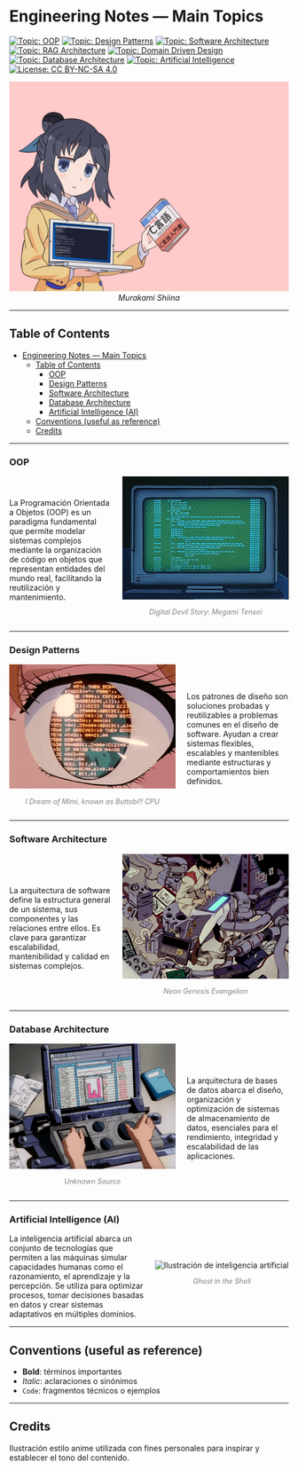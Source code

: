 # Engineering Notes — Main Topics

<!-- Badges -->
[![Topic: OOP](https://img.shields.io/badge/Topic-OOP-blue?style=flat-square)](#oop)
[![Topic: Design Patterns](https://img.shields.io/badge/Topic-Design%20Patterns-purple?style=flat-square)](#design-patterns)
[![Topic: Software Architecture](https://img.shields.io/badge/Topic-Software%20Architecture-green?style=flat-square)](#software-architecture)
[![Topic: RAG Architecture](https://img.shields.io/badge/Topic-RAG%20Architecture-red?style=flat-square)](#software-architecture)
[![Topic: Domain Driven Design](https://img.shields.io/badge/Topic-Domain%20Driven%20Design-brown?style=flat-square)](#domain-driven-design-ddd)
[![Topic: Database Architecture](https://img.shields.io/badge/Topic-Database%20Architecture-orange?style=flat-square)](#database-architecture)
[![Topic: Artificial Intelligence](https://img.shields.io/badge/Topic-Artificial%20Intelligence-black?style=flat-square)](#artificial-intelligence-ai)
[![License: CC BY-NC-SA 4.0](https://img.shields.io/badge/License-CC%20BY--NC--SA%204.0-lightgrey?style=flat-square)](https://creativecommons.org/licenses/by-nc-sa/4.0/)
<p align="center">
  <img src="./assets/home.png" alt="Doble página del glosario con personaje estilo anime en el centro" width="720" />
  <br/>
  <em>Murakami Shiina</em>
</p>

---

## Table of Contents

- [Engineering Notes — Main Topics](#engineering-notes--main-topics)
  - [Table of Contents](#table-of-contents)
    - [OOP](#oop)
    - [Design Patterns](#design-patterns)
    - [Software Architecture](#software-architecture)
    - [Database Architecture](#database-architecture)
    - [Artificial Intelligence (AI)](#artificial-intelligence-ai)
  - [Conventions (useful as reference)](#conventions-useful-as-reference)
  - [Credits](#credits)

---

### OOP

<div style="display: flex; align-items: center; gap: 20px;">
  <div style="flex: 1;">
    La Programación Orientada a Objetos (OOP) es un paradigma fundamental que permite modelar sistemas complejos mediante la organización de código en objetos que representan entidades del mundo real, facilitando la reutilización y mantenimiento.
  </div>
  <div style="flex-shrink: 0;">
    <img src="./assets/oop.gif" alt="Ilustración representando la Programación Orientada a Objetos" width="300"/>
    <p style="font-size: 0.9em; color: gray; text-align: center;"><em>Digital Devil Story: Megami Tensei
</em></p>
  </div>
</div>

---

### Design Patterns

<div style="display: flex; align-items: center; gap: 20px;">
  <div style="flex-shrink: 0;">
    <img src="./assets/design-patterns.gif" alt="Diagrama de patrones de diseño" width="300"/>
    <p style="font-size: 0.9em; color: gray; text-align: center;"><em>I Dream of Mimi, known as Buttobi!! CPU</em></p>
  </div>
  <div style="flex: 1;">
    Los patrones de diseño son soluciones probadas y reutilizables a problemas comunes en el diseño de software. Ayudan a crear sistemas flexibles, escalables y mantenibles mediante estructuras y comportamientos bien definidos.
  </div>
</div>

---

### Software Architecture

<div style="display: flex; align-items: center; gap: 20px;">
  <div style="flex: 1;">
    La arquitectura de software define la estructura general de un sistema, sus componentes y las relaciones entre ellos. Es clave para garantizar escalabilidad, mantenibilidad y calidad en sistemas complejos.
  </div>
  <div style="flex-shrink: 0;">
    <img src="./assets/software-architecture.webp" alt="Diagrama de arquitectura de software" width="300"/>
    <p style="font-size: 0.9em; color: gray; text-align: center;"><em>Neon Genesis Evangelion</em></p>
  </div>
</div>

---

### Database Architecture

<div style="display: flex; align-items: center; gap: 20px;">
  <div style="flex-shrink: 0;">
    <img src="./assets/database-architecture.gif" alt="Diagrama de arquitectura de base de datos" width="300"/>
    <p style="font-size: 0.9em; color: gray; text-align: center;"><em>Unknown Source</em></p>
  </div>
  <div style="flex: 1;">
    La arquitectura de bases de datos abarca el diseño, organización y optimización de sistemas de almacenamiento de datos, esenciales para el rendimiento, integridad y escalabilidad de las aplicaciones.
  </div>
</div>

---

### Artificial Intelligence (AI)

<div style="display: flex; align-items: center; gap: 20px;">
  <div style="flex: 1;">
    La inteligencia artificial abarca un conjunto de tecnologías que permiten a las máquinas simular capacidades humanas como el razonamiento, el aprendizaje y la percepción. Se utiliza para optimizar procesos, tomar decisiones basadas en datos y crear sistemas adaptativos en múltiples dominios.
  </div>
  <div style="flex-shrink: 0;">
    <img src="./assets/ai.gif" alt="Ilustración de inteligencia artificial" width="300"/>
    <p style="font-size: 0.9em; color: gray; text-align: center;"><em>Ghost in the Shell</em></p>
  </div>
</div>

---

## Conventions (useful as reference)

- **Bold**: términos importantes  
- _Italic_: aclaraciones o sinónimos  
- `Code`: fragmentos técnicos o ejemplos

---

## Credits

Ilustración estilo anime utilizada con fines personales para inspirar y establecer el tono del contenido.
